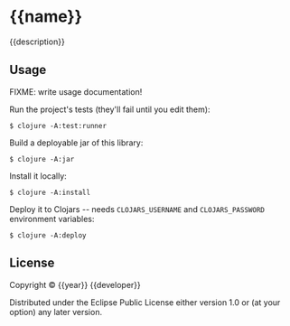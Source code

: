 # {{name}}

{{description}}

## Usage

FIXME: write usage documentation!

Run the project's tests (they'll fail until you edit them):

    $ clojure -A:test:runner

Build a deployable jar of this library:

    $ clojure -A:jar

Install it locally:

    $ clojure -A:install

Deploy it to Clojars -- needs `CLOJARS_USERNAME` and `CLOJARS_PASSWORD` environment variables:

    $ clojure -A:deploy

## License

Copyright © {{year}} {{developer}}

Distributed under the Eclipse Public License either version 1.0 or (at
your option) any later version.
